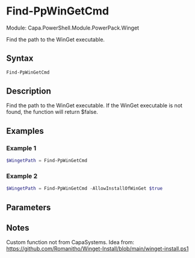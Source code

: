 # Find-PpWinGetCmd
Module: Capa.PowerShell.Module.PowerPack.Winget

Find the path to the WinGet executable.

## Syntax

```powershell
Find-PpWinGetCmd
```

## Description

Find the path to the WinGet executable. If the WinGet executable is not found, the function will return $false.

## Examples

### Example 1
```powershell
$WingetPath = Find-PpWinGetCmd
```
    
### Example 2
```powershell
$WingetPath = Find-PpWinGetCmd -AllowInstallOfWinGet $true
```
    

## Parameters


## Notes

Custom function not from CapaSystems. 		Idea from: https://github.com/Romanitho/Winget-Install/blob/main/winget-install.ps1
